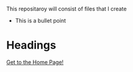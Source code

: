 This repositaroy will consist of files that I create

- This is a bullet point

# Headings

[Get to the Home Page!](https://github.com/Lamar-S/lamar-s.github.io/blob/main/index.md)
